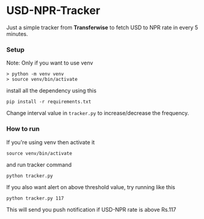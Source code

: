 # USD-NPR-Tracker

Just a simple tracker from **Transferwise** to fetch USD to NPR rate in every 5 minutes.

### Setup
Note: Only if you want to use venv
```
> python -m venv venv
> source venv/bin/activate
```

install all the dependency using this
```
pip install -r requirements.txt
```

Change interval value in `tracker.py` to increase/decrease the frequency.

### How to run
If you're using venv then activate it
```
source venv/bin/activate
```
and run tracker command
```
python tracker.py
```

If you also want alert on above threshold value, try running like this

```
python tracker.py 117
```
This will send you push notification if USD-NPR rate is above Rs.117
